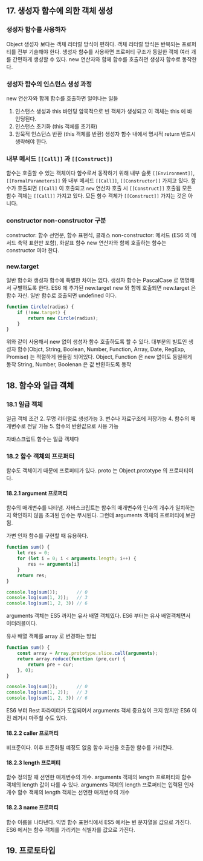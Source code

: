 ## 17. 생성자 함수에 의한 객체 생성

### 생성자 함수를 사용하자
Object 생성자 보다는 객체 리터럴 방식이 편하다.
객체 리터럴 방식은 반복되는 프로퍼티를 전부 기술해야 한다.
생성자 함수를 사용하면 프로퍼티 구조가 동일한 객체 여러 개를 간편하게 생성할 수 있다.
new 연산자와 함께 함수를 호출하면 생성자 함수로 동작한다.

### 생성자 함수의 인스턴스 생성 과정
new 연산자와 함께 함수를 호출하면 일어나는 일들
1. 인스턴스 생성과 this 바인딩
   암묵적으로 빈 객체가 생성되고 이 객체는 this 에 바인딩된다.
2. 인스턴스 초기화 (this 객체를 초기화)
3. 암묵적 인스턴스 반환 (this 객체를 반환)
생성자 함수 내에서 명시적 return 반드시 생략해야 한다.

### 내부 메서드 `[[Call]]` 과 `[[Construct]]`
함수는 호출할 수 있는 객체이다
함수로서 동작하기 위해 내부 슬롯 `[[Environment]]`, `[[FormalParameters]]` 와 내부 메서드 `[[Call]]`, `[[Constructor]]` 가지고 있다.
함수가 호출되면 `[[Call]` 이 호출되고 `new` 연산자 호출 시  `[[Construct]]` 호출됨
모든 함수 객체는 `[[Call]]` 가지고 있다.
모든 함수 객체가  `[[Construct]]` 가지는 것은 아니다.

### constructor non-constructor 구분
constructor: 함수 선언문, 함수 표현식, 클래스
non-constructor: 메서드 (ES6 의 메서드 축약 표현만 포함), 화살표 함수
new 연산자와 함께 호출하는 함수는 constructor 여야 한다.

### new.target
일반 함수와 생성자 함수에 특별한 차이는 없다. 생성자 함수는 PascalCase 로 명명해서 구별하도록 한다.
ES6 에 추가된 new.target
new 와 함께 호출되면 new.target 은 함수 자신. 일반 함수로 호출되면 undefined 이다.
```javascript
function Circle(radius) {
	if (!new.target) {
		return new Circle(radius);	
	}
}
```
위와 같이 사용해서 new 없이 생성자 함수 호출하도록 할 수 있다.
대부분의 빌트인 생성자 함수(Objct, String, Boolean, Number, Function, Array, Date, RegExp, Promise) 는 적절하게 핸들링 되어있다.
Object, Function 은 new 없이도 동일하게 동작
String, Number, Boolenan 은 값 반환하도록 동작

## 18. 함수와 일급 객체

### 18.1 일급 객체
일급 객체 조건
2. 무명 리터럴로 생성가능
3. 변수나 자료구조에 저장가능
4. 함수의 매개변수로 전달 가능
5. 함수의 반환값으로 사용 가능

자바스크립트 함수는 일급 객체다

### 18.2 함수 객체의 프로퍼티
함수도 객체이기 때문에 프로퍼티가 있다.
proto 는 Object.prototype 의 프로퍼티이다.
#### 18.2.1 argument 프로퍼티
함수의 매개변수를 나타냄.
자바스크립트는 함수의 매개변수와 인수의 개수가 일치하는지 확인하지 않음
초과된 인수는 무시된다. 그런데 arguments 객체의 프로퍼티에 보관됨.

가변 인자 함수를 구현할 때 유용하다.
```javascript
function sum() {
	let res = 0;
	for (let i = 0; i < arguments.length; i++) {
		res += arguments[i]
	}
	return res;
}

console.log(sum());       // 0
console.log(sum(1, 2));   // 3
console.log(sum(1, 2, 3)) // 6
```
arguments 객체는 ES5 까지는 유사 배열 객체였다. ES6 부터는 유사 배열객체면서 이터러블이다.

유사 배열 객체를 array 로 변경하는 방법
```javascript
function sum() {
	const array = Array.prototype.slice.call(arguments);
	return array.reduce(function (pre,cur) {
		return pre + cur;
	}, 0);
}

console.log(sum());       // 0
console.log(sum(1, 2));   // 3
console.log(sum(1, 2, 3)) // 6
```
ES6 부터 Rest 파라미터가 도입되어서 arguments 객체 중요성이 크지 않지만 ES6 이전 레거시 마주칠 수도 있다.
#### 18.2.2 caller 프로퍼티
비표준이다. 이후 표준화될 예정도 없음
함수 자신을 호출한 함수를 가리킨다.

#### 18.2.3 length 프로퍼티
함수 정의할 때 선언한 매개변수의 개수.
arguments 객체의 length 프로퍼티와 함수 객체의 length 값이 다를 수 있다.
arguments 객체의 length 프로퍼티는 입력된 인자 개수
함수 객체의 length 객체는 선언한 매개변수의 개수

#### 18.2.3 name 프로퍼티
함수 이름을 나타낸다.
익명 함수 표현식에서 ES5 에서는 빈 문자열을 값으로 가진다. ES6 에서는 함수 객체를 가리키는 식별자를 값으로 가진다.

## 19. 프로토타입
